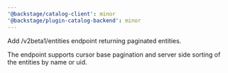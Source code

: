 ```yaml
---
'@backstage/catalog-client': minor
'@backstage/plugin-catalog-backend': minor
---
```


Add /v2beta1/entities endpoint returning paginated entities.

The endpoint supports cursor base pagination and server side sorting of the entities by name or uid.
